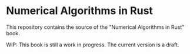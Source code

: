 # Numerical Algorithms in Rust

This repository contains the source of the "Numerical Algorithms in Rust" book.

WIP: This book is still a work in progress. The current version is a draft.
